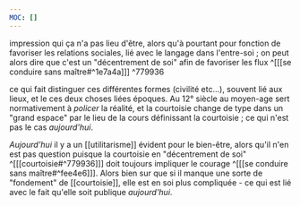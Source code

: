 ```yaml
---
MOC: []
---
```

impression qui ça n'a pas lieu d'être, alors qu'à pourtant pour fonction de favoriser les relations sociales, lié avec le langage dans l'entre-soi ; on peut alors dire que c'est un "décentrement de soi" afin de favoriser les flux ^[[[se conduire sans maître#^1e7a4a]]] ^779936

ce qui fait distinguer ces différentes formes (civilité etc...), souvent lié aux lieux, et le ces deux choses liées époques.
Au 12° siècle au moyen-age sert normativement à *policer* la réalité, et la courtoisie change de type dans un "grand espace" par le lieu de la cours définissant la courtoisie ; ce qui n'est pas le cas *aujourd'hui*.

*Aujourd'hui* il y a un [[utilitarisme]] évident pour le bien-être, alors qu'il n'en est pas question puisque la courtoisie en "décentrement de soi" ^[[[courtoisie#^779936]]] doit toujours impliquer le courage ^[[[se conduire sans maître#^fee4e6]]]. 
Alors bien sur que si il manque une sorte de "fondement" de [[courtoisie]], elle est en soi plus compliquée - ce qui est lié avec le fait qu'elle soit publique *aujourd'hui*.